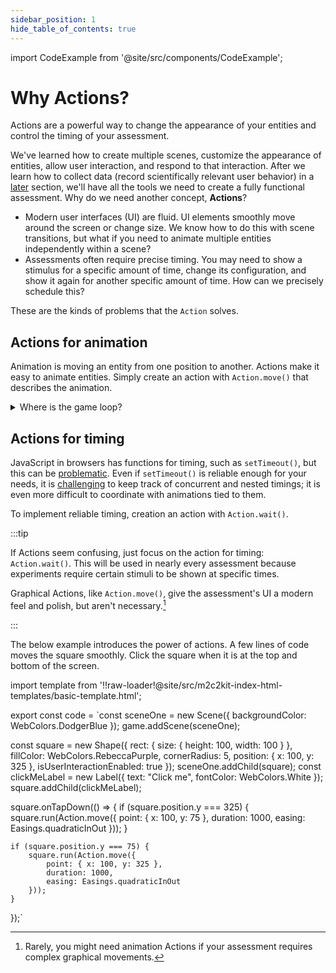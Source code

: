 ```yaml
---
sidebar_position: 1
hide_table_of_contents: true
---
```


import CodeExample from '@site/src/components/CodeExample';

# Why Actions?

Actions are a powerful way to change the appearance of your entities and control the timing of your assessment.

We've learned how to create multiple scenes, customize the appearance of entities, allow user interaction, and respond to that interaction. After we learn how to collect data (record scientifically relevant user behavior) in a [later](../user-data/schemas.md) section, we'll have all the tools we need to create a fully functional assessment. Why do we need another concept, **Actions**?

- Modern user interfaces (UI) are fluid. UI elements smoothly move around the screen or change size. We know how to do this with scene transitions, but what if you need to animate multiple entities independently within a scene?
- Assessments often require precise timing. You may need to show a stimulus for a specific amount of time, change its configuration, and show it again for another specific amount of time. How can we precisely schedule this?

These are the kinds of problems that the `Action` solves.

## Actions for animation

Animation is moving an entity from one position to another. Actions make it easy to animate entities. Simply create an action with `Action.move()` that describes the animation.

<details>
  <summary>Where is the game loop?</summary>
  <p>Each time a device updates its screen, it draws a <a href="https://en.wikipedia.org/wiki/Film_frame">frame</a>. To make it appear that an entity is smoothly moving across the screen, you simply update its position a little bit when you draw the next frame.</p>

  <p>In many video game libraries, there is a concept of a <a href="https://en.wikipedia.org/wiki/Video_game_programming#Game_structure">game loop</a>, which usually executes 60 times per second because most devices update their screen 60 times per second. To move the entity, you adjust its position 60 times per second. You need to keep track of the entity's current position, the position it's moving to, and the amount of time it should take to get there. You also need to keep track of how much time has passed since the entity started moving. This is a lot of work!</p>

  <p>Internally, m2c2kit runs a game loop, but the library abstracts this away from the programmer through the <code>Move</code> Action.</p>
</details>

## Actions for timing

JavaScript in browsers has functions for timing, such as `setTimeout()`, but this can be [problematic](https://developer.mozilla.org/en-US/docs/Web/API/setTimeout#reasons_for_delays_longer_than_specified). Even if `setTimeout()` is reliable enough for your needs, it is [challenging](https://en.wiktionary.org/wiki/callback_hell) to keep track of concurrent and nested timings; it is even more difficult to coordinate with animations tied to them.

To implement reliable timing, creation an action with `Action.wait()`.

:::tip

If Actions seem confusing, just focus on the action for timing: `Action.wait()`. This will be used in nearly every assessment because experiments require certain stimuli to be shown at specific times.

Graphical Actions, like `Action.move()`, give the assessment's UI a modern feel and polish, but aren't necessary.[^1]

:::

The below example introduces the power of actions. A few lines of code moves the square smoothly. Click the square when it is at the top and bottom of the screen.

import template from '!!raw-loader!@site/src/m2c2kit-index-html-templates/basic-template.html';

export const code = `const sceneOne = new Scene({ backgroundColor: WebColors.DodgerBlue });
game.addScene(sceneOne);
 
const square = new Shape({
    rect: { size: { height: 100, width: 100 } },
    fillColor: WebColors.RebeccaPurple,
    cornerRadius: 5,
    position: { x: 100, y: 325 },
    isUserInteractionEnabled: true
});
sceneOne.addChild(square);
const clickMeLabel = new Label({
    text: "Click me",
    fontColor: WebColors.White
});
square.addChild(clickMeLabel);
 
square.onTapDown(() => {
    if (square.position.y === 325) {
        square.run(Action.move({
            point: { x: 100, y: 75 },
            duration: 1000,
            easing: Easings.quadraticInOut
        }));
    }
 
    if (square.position.y === 75) {
        square.run(Action.move({
            point: { x: 100, y: 325 },
            duration: 1000,
            easing: Easings.quadraticInOut
        }));
    }
});`

<CodeExample code={code} template={template} console="true"/>

[^1]: Rarely, you might need animation Actions if your assessment requires complex graphical movements.
